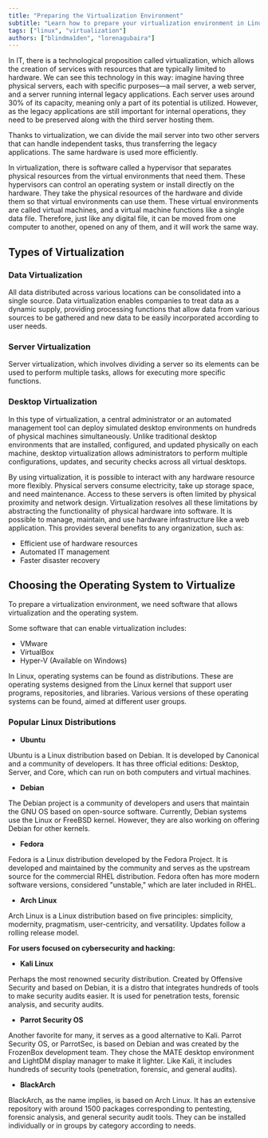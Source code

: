 ```yaml
---
title: "Preparing the Virtualization Environment"
subtitle: "Learn how to prepare your virtualization environment in Linux: types, benefits, and step-by-step guide to installing and configuring virtual machines."
tags: ["linux", "virtualization"]
authors: ["blindma1den", "lorenagubaira"]
---
```


In IT, there is a technological proposition called virtualization, which allows the creation of services with resources that are typically limited to hardware. We can see this technology in this way: imagine having three physical servers, each with specific purposes—a mail server, a web server, and a server running internal legacy applications. Each server uses around 30% of its capacity, meaning only a part of its potential is utilized. However, as the legacy applications are still important for internal operations, they need to be preserved along with the third server hosting them.

Thanks to virtualization, we can divide the mail server into two other servers that can handle independent tasks, thus transferring the legacy applications. The same hardware is used more efficiently.

In virtualization, there is software called a hypervisor that separates physical resources from the virtual environments that need them. These hypervisors can control an operating system or install directly on the hardware. They take the physical resources of the hardware and divide them so that virtual environments can use them. These virtual environments are called virtual machines, and a virtual machine functions like a single data file. Therefore, just like any digital file, it can be moved from one computer to another, opened on any of them, and it will work the same way.

## Types of Virtualization

### Data Virtualization

All data distributed across various locations can be consolidated into a single source. Data virtualization enables companies to treat data as a dynamic supply, providing processing functions that allow data from various sources to be gathered and new data to be easily incorporated according to user needs.

### Server Virtualization

Server virtualization, which involves dividing a server so its elements can be used to perform multiple tasks, allows for executing more specific functions.

### Desktop Virtualization

In this type of virtualization, a central administrator or an automated management tool can deploy simulated desktop environments on hundreds of physical machines simultaneously. Unlike traditional desktop environments that are installed, configured, and updated physically on each machine, desktop virtualization allows administrators to perform multiple configurations, updates, and security checks across all virtual desktops.

By using virtualization, it is possible to interact with any hardware resource more flexibly. Physical servers consume electricity, take up storage space, and need maintenance. Access to these servers is often limited by physical proximity and network design. Virtualization resolves all these limitations by abstracting the functionality of physical hardware into software. It is possible to manage, maintain, and use hardware infrastructure like a web application. This provides several benefits to any organization, such as:

- Efficient use of hardware resources
- Automated IT management
- Faster disaster recovery

## Choosing the Operating System to Virtualize

To prepare a virtualization environment, we need software that allows virtualization and the operating system.

Some software that can enable virtualization includes:

- VMware
- VirtualBox
- Hyper-V (Available on Windows)

In Linux, operating systems can be found as distributions. These are operating systems designed from the Linux kernel that support user programs, repositories, and libraries. Various versions of these operating systems can be found, aimed at different user groups.

### Popular Linux Distributions

- **Ubuntu**

Ubuntu is a Linux distribution based on Debian. It is developed by Canonical and a community of developers. It has three official editions: Desktop, Server, and Core, which can run on both computers and virtual machines.

- **Debian**

The Debian project is a community of developers and users that maintain the GNU OS based on open-source software. Currently, Debian systems use the Linux or FreeBSD kernel. However, they are also working on offering Debian for other kernels.

- **Fedora**

Fedora is a Linux distribution developed by the Fedora Project. It is developed and maintained by the community and serves as the upstream source for the commercial RHEL distribution. Fedora often has more modern software versions, considered "unstable," which are later included in RHEL.

- **Arch Linux**

Arch Linux is a Linux distribution based on five principles: simplicity, modernity, pragmatism, user-centricity, and versatility. Updates follow a rolling release model.

**For users focused on cybersecurity and hacking:**

- **Kali Linux**

Perhaps the most renowned security distribution. Created by Offensive Security and based on Debian, it is a distro that integrates hundreds of tools to make security audits easier. It is used for penetration tests, forensic analysis, and security audits.

- **Parrot Security OS**

Another favorite for many, it serves as a good alternative to Kali. Parrot Security OS, or ParrotSec, is based on Debian and was created by the FrozenBox development team. They chose the MATE desktop environment and LightDM display manager to make it lighter. Like Kali, it includes hundreds of security tools (penetration, forensic, and general audits).

- **BlackArch**

BlackArch, as the name implies, is based on Arch Linux. It has an extensive repository with around 1500 packages corresponding to pentesting, forensic analysis, and general security audit tools. They can be installed individually or in groups by category according to needs.
